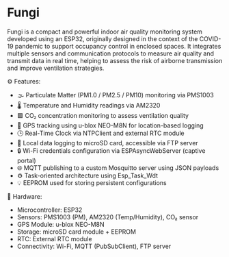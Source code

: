 # Fungi
Fungi is a compact and powerful indoor air quality monitoring system developed using an ESP32, originally designed in the context of the COVID-19 pandemic to support occupancy control in enclosed spaces. It integrates multiple sensors and communication protocols to measure air quality and transmit data in real time, helping to assess the risk of airborne transmission and improve ventilation strategies.

⚙️ Features:
- 🌫 Particulate Matter (PM1.0 / PM2.5 / PM10) monitoring via PMS1003
- 🌡️ Temperature and Humidity readings via AM2320
- 🟩 CO₂ concentration monitoring to assess ventilation quality
- 📍 GPS tracking using u-blox NEO-M8N for location-based logging
- 🕒 Real-Time Clock via NTPClient and external RTC module
- 💾 Local data logging to microSD card, accessible via FTP server
- 🔒 Wi-Fi credentials configuration via ESPAsyncWebServer (captive portal)
- 🌐 MQTT publishing to a custom Mosquitto server using JSON payloads
- ⚙️ Task-oriented architecture using Esp_Task_Wdt
- 💡 EEPROM used for storing persistent configurations

🔧 Hardware:
- Microcontroller: ESP32
- Sensors: PMS1003 (PM), AM2320 (Temp/Humidity), CO₂ sensor
- GPS Module: u-blox NEO-M8N
- Storage: microSD card module + EEPROM
- RTC: External RTC module
- Connectivity: Wi-Fi, MQTT (PubSubClient), FTP server
